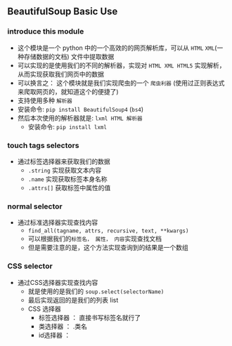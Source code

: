 ## BeautifulSoup Basic Use

### introduce this module

* 这个模块是一个 python 中的一个高效的的网页解析库，可以从 `HTML` `XML`(一种存储数据的文档) 文件中提取数据
* 可以实现的是使用我们的不同的解析器，实现对 `HTML XML HTML5` 实现解析，从而实现获取我们网页中的数据
* 可以换言之： 这个模块就是我们实现爬虫的一个 `爬虫利器` (使用过正则表达式来爬取网页的，就知道这个的便捷了)
* 支持使用多种 `解析器`
* 安装命令: `pip install BeautifulSoup4` (`bs4`)
* 然后本次使用的解析器就是: `lxml HTML 解析器`
  * 安装命令: `pip install lxml`


### touch tags selectors

* 通过标签选择器来获取我们的数据
  * `.string` 实现获取文本内容
  * `.name` 实现获取标签本身名称
  * `.attrs[]` 获取标签中属性的值


### normal selector
* 通过标准选择器实现查找内容
  * `find_all(tagname, attrs, recursive, text, **kwargs)`
  * 可以根据我们的`标签名， 属性， 内容`实现查找文档
  * 但是需要注意的是，这个方法实现查询到的结果是一个数组


### CSS selector
* 通过CSS选择器实现查找内容
  * 就是使用的是我们的 `soup.select(selectorName)`
  * 最后实现返回的是我们的列表 list
  * CSS 选择器
    * 标签选择器 ： 直接书写标签名就行了
    * 类选择器  ： .类名
    * id选择器  ： 